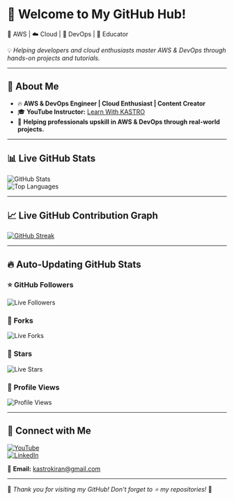 # 👋 Welcome to My GitHub Hub!  
🚀 AWS | ☁️ Cloud | 🔧 DevOps | 🎥 Educator  

💡 *Helping developers and cloud enthusiasts master AWS & DevOps through hands-on projects and tutorials.*  

---

## 🚀 About Me  
- 🔥 **AWS & DevOps Engineer | Cloud Enthusiast | Content Creator**  
- 🎓 **YouTube Instructor:** [Learn With KASTRO](https://www.youtube.com/@LearnWithKASTRO)  
- 💼 **Helping professionals upskill in AWS & DevOps through real-world projects.**  

---

## 📊 Live GitHub Stats  

![GitHub Stats](https://github-readme-stats.vercel.app/api?username=KastroVKiran&show_icons=true&theme=radical&count_private=true)  
![Top Languages](https://github-readme-stats.vercel.app/api/top-langs/?username=KastroVKiran&layout=compact&theme=radical)  

---

## 📈 Live GitHub Contribution Graph  

[![GitHub Streak](https://streak-stats.demolab.com?user=KastroVKiran&theme=radical)](https://git.io/streak-stats)  

---

## 🔥 Auto-Updating GitHub Stats  

### ⭐ **GitHub Followers**
![Live Followers](https://img.shields.io/github/followers/KastroVKiran?color=brightgreen&label=Followers&style=for-the-badge&logo=github)  

### 🍴 **Forks**
![Live Forks](https://img.shields.io/github/forks/KastroVKiran?color=orange&label=Forks&style=for-the-badge&logo=github)  

### 🌟 **Stars**
![Live Stars](https://img.shields.io/github/stars/KastroVKiran?color=yellow&label=Stars&style=for-the-badge&logo=github)  

### 👀 **Profile Views**
![Profile Views](https://komarev.com/ghpvc/?username=KastroVKiran&style=for-the-badge)  

---

## 🔗 Connect with Me  

[![YouTube](https://img.shields.io/badge/YouTube-Subscribe-red?logo=youtube&style=for-the-badge)](https://www.youtube.com/@LearnWithKASTRO)  
[![LinkedIn](https://img.shields.io/badge/LinkedIn-Connect-blue?logo=linkedin&style=for-the-badge)](https://www.linkedin.com/in/kastro-kiran/)  

📧 **Email:** kastrokiran@gmail.com  

---

🎉 *Thank you for visiting my GitHub! Don't forget to ⭐ my repositories!* 🚀  
